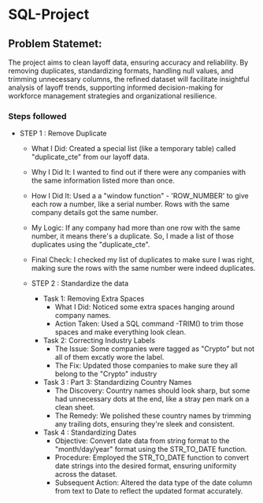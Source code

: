 # SQL-Project
## Problem Statemet: 
The project aims to clean layoff data, ensuring accuracy and reliability. By removing duplicates, standardizing formats, handling null values, and trimming unnecessary columns, the refined dataset will facilitate insightful analysis of layoff trends, supporting informed decision-making for workforce management strategies and organizational resilience.

### Steps followed 
- STEP 1 : Remove Duplicate
   - What I Did: Created a special list (like a temporary table) called "duplicate_cte" from our layoff data.
   - Why I Did It: I wanted to find out if there were any companies with the same information listed more than once.
   - How I Did It: Used a a "window function" - 'ROW_NUMBER' to give each row a number, like a serial number. Rows with the same company details got the same number.
   - My Logic: If any company had more than one row with the same number, it means there's a duplicate. So, I made a list of those duplicates using the "duplicate_cte".
   - Final Check: I checked my list of duplicates to make sure I was right, making sure the rows with the same number were indeed duplicates.
 
   
  - STEP 2 : Standardize the data
     - Task 1: Removing Extra Spaces
        - What I Did: Noticed some extra spaces hanging around company names.
        - Action Taken: Used a  SQL command -TRIM() to trim those spaces and make everything look clean.
     - Task 2: Correcting Industry Labels
         - The Issue: Some companies were tagged as "Crypto" but not all of them excatly wore the label.
         - The Fix: Updated those companies to make sure they all  belong to the "Crypto" industry
     - Task 3 : Part 3: Standardizing Country Names
         - The Discovery: Country names should look sharp, but some had unnecessary dots at the end, like a stray pen mark on a clean sheet.
         - The Remedy: We polished these country names by trimming any trailing dots, ensuring they're sleek and consistent.
     - Task 4 : Standardizing Dates
         - Objective: Convert date data from string format to the "month/day/year" format using the STR_TO_DATE function.
         - Procedure: Employed the STR_TO_DATE function to convert date strings into the desired format, ensuring uniformity across the dataset.
         - Subsequent Action: Altered the data type of the date column from text to Date to reflect the updated format accurately.
   
            
     
           
          






        
    



 
